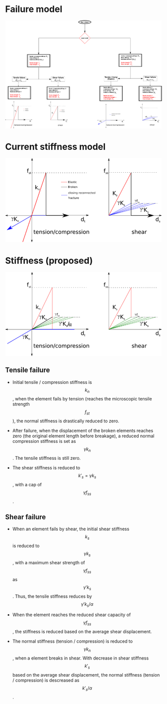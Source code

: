 # Failure model
![Beam failure model](beam-failure-workflow.png)

# Current stiffness model
![Stiffness reduction](stiffness-reduction.png)

# Stiffness (proposed)
![Stiffness](stiffness.png)

## Tensile failure

* Initial tensile / compression stiffness is $$k_n$$, when the element fails by tension (reaches the microscopic tensile strength $$f_{st}$$), the normal stiffness is drastically reduced to zero.

* After failure, when the displacement of the broken elements reaches zero (the original element length before breakage), a reduced normal compression stiffness is set as $$\gamma k_n$$. The tensile stiffness is still zero.

* The shear stiffness is reduced to $$k'_s = \gamma k_s$$, with a cap of $$\gamma f_{ss}$$.

## Shear failure

* When an element fails by shear, the initial shear stiffness $$k_s$$ is reduced to $$\gamma k_s$$, with a maximum shear strength of $$\gamma f_{ss}$$ as $$\gamma ' k_s$$. Thus, the tensile stiffness reduces by $$\gamma ' k_s / \alpha$$

* When the element reaches the reduced shear capacity of $$\gamma f_{ss}$$, the stiffness is reduced based on the average shear displacement.

* The normal stiffness (tension / compression) is reduced to $$\gamma k_n$$, when a element breaks in shear. With decrease in shear stiffness $$k'_s$$ based on the average shear displacement, the normal stiffness (tension / compression) is descreased as $$k'_s / \alpha$$.
